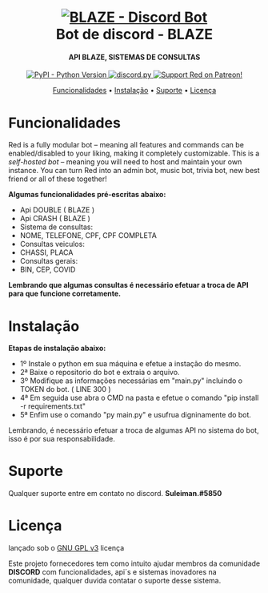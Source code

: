 <h1 align="center">
  <br>
  <a href="https://github.com/SuleimanDEV/Blaze-DiscordBOT"><img src="https://imgur.com/xW5Ya5t.jpeg" alt="BLAZE - Discord Bot"></a>
  <br>
  Bot de discord - BLAZE
  <br>
</h1>

<h4 align="center">API BLAZE, SISTEMAS DE CONSULTAS</h4>

<p align="center">
  <a href="https://www.python.org/downloads/">
    <img alt="PyPI - Python Version" src="https://img.shields.io/pypi/pyversions/Red-Discordbot">
  </a>
  <a href="https://github.com/Rapptz/discord.py/">
     <img src="https://img.shields.io/badge/discord-py-blue.svg" alt="discord.py">
  </a>
  <a href="https://www.patreon.com/Red_Devs">
    <img src="https://img.shields.io/badge/Support-Red!-red.svg" alt="Support Red on Patreon!">
  </a>
</p>

<p align="center">
  <a href="#Funcionalidades">Funcionalidades</a>
  •
  <a href="#instalação">Instalação</a>
  •
  <a href="#suporte">Suporte</a>
  •
  <a href="#licença">Licença</a>
</p>

# Funcionalidades

Red is a fully modular bot – meaning all features and commands can be enabled/disabled to your
liking, making it completely customizable. This is a *self-hosted bot* – meaning you will need
to host and maintain your own instance. You can turn Red into an admin bot, music bot, trivia bot,
new best friend or all of these together!  

**Algumas funcionalidades pré-escritas abaixo:**

- Api DOUBLE ( BLAZE )
- Api CRASH ( BLAZE )
- Sistema de consultas:
- NOME, TELEFONE, CPF, CPF COMPLETA
- Consultas veiculos:
- CHASSI, PLACA
- Consultas gerais:
- BIN, CEP, COVID

**Lembrando que algumas consultas é necessário efetuar a troca de API para que funcione corretamente.**

# Instalação

**Etapas de instalação abaixo:** 

- 1º Instale o python em sua máquina e efetue a instação do mesmo.
- 2ª Baixe o repositorio do bot e extraia o arquivo.
- 3º Modifique as informações necessárias em "main.py" incluindo o TOKEN do bot. ( LINE 300 )
- 4ª Em seguida use abra o CMD na pasta e efetue o comando "pip install -r requirements.txt"
- 5ª Enfim use o comando "py main.py" e usufrua digninamente do bot.

Lembrando, é necessário efetuar a troca de algumas API no sistema do bot, isso é por sua responsabilidade.

# Suporte

Qualquer suporte entre em contato no discord. **Suleiman.#5850**

# Licença

lançado sob o [GNU GPL v3](https://www.gnu.org/licenses/gpl-3.0.en.html) licença

Este projeto fornecedores tem como intuito ajudar membros da comunidade **DISCORD** com funcionalidades, api´s e sistemas inovadores na comunidade, qualquer duvida contatar o suporte desse sistema.

